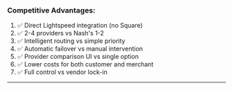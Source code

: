 ### **Competitive Advantages:**
1. ✅ Direct Lightspeed integration (no Square)
2. ✅ 2-4 providers vs Nash's 1-2
3. ✅ Intelligent routing vs simple priority
4. ✅ Automatic failover vs manual intervention
5. ✅ Provider comparison UI vs single option
6. ✅ Lower costs for both customer and merchant
7. ✅ Full control vs vendor lock-in

---
